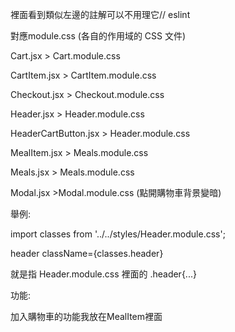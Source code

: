 裡面看到類似左邊的註解可以不用理它// eslint 

對應module.css (各自的作用域的 CSS 文件)

Cart.jsx > Cart.module.css

CartItem.jsx > CartItem.module.css

Checkout.jsx > Checkout.module.css

Header.jsx > Header.module.css

HeaderCartButton.jsx > Header.module.css

MealItem.jsx > Meals.module.css

Meals.jsx > Meals.module.css

Modal.jsx >Modal.module.css (點開購物車背景變暗)

舉例:

import classes from '../../styles/Header.module.css'; 

header className={classes.header}

就是指 Header.module.css 裡面的 .header{...}



功能:

加入購物車的功能我放在MealItem裡面


